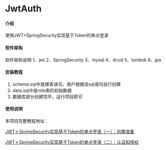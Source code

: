 # JwtAuth

#### 介绍
使用JWT+SpringSecurity实现基于Token的单点登录

#### 软件架构
软件架构说明
1、jwt
2、SpringSecurity
3、mysql
4、druid
5、lombok
6、jpa


#### 安装教程

1. schema.sql中是建表语句，用户根据该sql语句自行创建
2. data.sql中是role表的初始数据
3. 数据库部分创建完毕，运行项目即可

#### 使用说明

本项目完整教程地址：

[JWT＋SpringSecurity实现基于Token的单点登录（一）：前期准备](https://blog.csdn.net/qq_37771475/article/details/88351441)

[JWT＋SpringSecurity实现基于Token的单点登录（二）：认证和授权](https://blog.csdn.net/qq_37771475/article/details/88378869)

